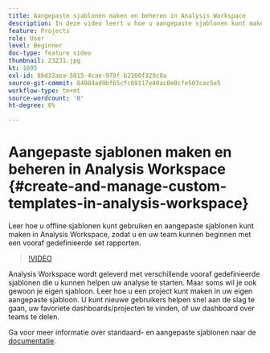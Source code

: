 ```yaml
---
title: Aangepaste sjablonen maken en beheren in Analysis Workspace
description: In deze video leert u hoe u aangepaste sjablonen kunt maken in Analysis Workspace, zodat u en uw team kunnen beginnen met een specifieke set rapporten.
feature: Projects
role: User
level: Beginner
doc-type: feature video
thumbnail: 23231.jpg
kt: 1695
exl-id: 8bd32aea-5015-4cae-979f-b2100f329c8a
source-git-commit: 84984ad9bf65cfc69117e40ac0e0cfe503cac5e5
workflow-type: tm+mt
source-wordcount: '0'
ht-degree: 0%

---
```


# Aangepaste sjablonen maken en beheren in Analysis Workspace {#create-and-manage-custom-templates-in-analysis-workspace}

Leer hoe u offline sjablonen kunt gebruiken en aangepaste sjablonen kunt maken in Analysis Workspace, zodat u en uw team kunnen beginnen met een vooraf gedefinieerde set rapporten.

>[!VIDEO](https://video.tv.adobe.com/v/23231/?quality=12&learn=on)

Analysis Workspace wordt geleverd met verschillende vooraf gedefinieerde sjablonen die u kunnen helpen uw analyse te starten. Maar soms wil je ook gewoon je eigen sjabloon. Leer hoe u een project kunt maken in uw eigen aangepaste sjabloon. U kunt nieuwe gebruikers helpen snel aan de slag te gaan, uw favoriete dashboards/projecten te vinden, of uw dashboard over teams te delen.

Ga voor meer informatie over standaard- en aangepaste sjablonen naar de [documentatie](https://experienceleague.adobe.com/docs/analytics/analyze/analysis-workspace/build-workspace-project/starter-projects.html?lang=nl-NL).

